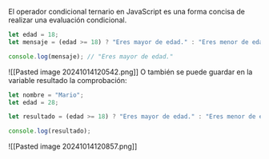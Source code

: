 El operador condicional ternario en JavaScript es una forma concisa de realizar una evaluación condicional.
```javascript
let edad = 18;
let mensaje = (edad >= 18) ? "Eres mayor de edad." : "Eres menor de edad.";

console.log(mensaje); // "Eres mayor de edad."
```
![[Pasted image 20241014120542.png]]
O también se puede guardar en la variable resultado la comprobación:
```javascript
let nombre = "Mario";
let edad = 28;

let resultado = (edad >= 18) ? "Eres mayor de edad." : "Eres menor de edad.";

console.log(resultado);
```
![[Pasted image 20241014120857.png]]
